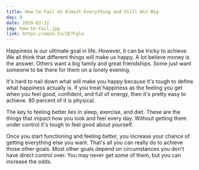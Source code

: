 ```yaml
---
title: How to Fail at Almost Everything and Still Win Big
day: 8
date: 2019-02-22
img: how-to-fail.jpg
link: https://amzn.to/2E7Fglo
---
```


Happiness is our ultimate goal in life. However, it can be tricky to achieve.
We all think that different things will make us happy. A lot believe money is
the answer. Others want a big family and great friendships. Some just want
someone to be there for them on a lonely evening.

It's hard to nail down what will make you happy because it's tough to define
what happiness actually is. If you treat happiness as the feeling you get
when
you feel good, confident, and full of energy, then it's pretty easy to
achieve.
80 percent of it is physical.

The key to feeling better lies in sleep, exercise, and diet. These are the
things that impact how you look and feel every day. Without getting them
under
control it's tough to feel good about yourself.

Once you start functioning and feeling better, you increase your chance of
getting everything else you want. That's all you can really do to achieve
those
other goals. Most other goals depend on circumstances you don't have direct
control over. You may never get some of them, but you can increase the odds.
